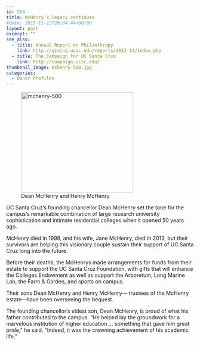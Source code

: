 ```yaml
---
id: 264
title: McHenry’s legacy continues
#date: 2015-11-12T20:04:44+00:00
layout: post
excerpt: ""
see_also:
  - title: Annual Report on Philanthropy
    link: http://giving.ucsc.edu/reports/2013-14/index.php
  - title: The Campaign for UC Santa Cruz
    link: http://campaign.ucsc.edu/
thumbnail_image: mchenry-500.jpg
categories:
  - Donor Profiles
---
```

<figure id="attachment_265" style="width: 300px" class="wp-caption alignright"><img class="size-medium wp-image-265" src="http://live-ucsc-giving.pantheonsite.io/wp-content/uploads/2017/08/mchenry-500-300x269.jpg" alt="mchenry-500" width="300" height="269" srcset="https://ucsc-giving.lndo.site/wp-content/uploads/2017/08/mchenry-500-300x269.jpg 300w, https://ucsc-giving.lndo.site/wp-content/uploads/2017/08/mchenry-500.jpg 500w" sizes="(max-width: 300px) 100vw, 300px" /><figcaption class="wp-caption-text">Dean McHenry and Henry McHenry</figcaption></figure> 

UC Santa Cruz’s founding chancellor Dean McHenry set the tone for the campus’s remarkable combination of large research university sophistication and intimate residential colleges when it opened 50 years ago.

McHenry died in 1998, and his wife, Jane McHenry, died in 2013, but their survivors are helping this visionary couple sustain their support of UC Santa Cruz long into the future.

Before their deaths, the McHenrys made arrangements for funds from their estate to support the UC Santa Cruz Foundation, with gifts that will enhance the Colleges Endowment as well as support the Arboretum, Long Marine Lab, the Farm & Garden, and sports on campus.

Their sons Dean McHenry and Henry McHenry— trustees of the McHenry estate—have been overseeing the bequest.

The founding chancellor’s eldest son, Dean McHenry, is proud of what his father contributed to the campus. “He helped lay the groundwork for a marvelous institution of higher education … something that gave him great pride,” he said. “Indeed, it was the crowning achievement of his academic life.”
